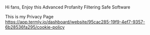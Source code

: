 Hi fans,
Enjoy this Advanced Profanity Filtering Safe Software

This is my Privacy Page
https://app.termly.io/dashboard/website/95cac285-19f9-4ef7-9357-6b28536fa295/cookie-policy
